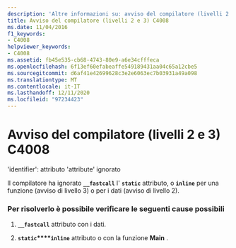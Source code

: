 ```yaml
---
description: 'Altre informazioni su: avviso del compilatore (livelli 2 e 3) C4008'
title: Avviso del compilatore (livelli 2 e 3) C4008
ms.date: 11/04/2016
f1_keywords:
- C4008
helpviewer_keywords:
- C4008
ms.assetid: fb45e535-cb68-4743-80e9-a6e34cfffeca
ms.openlocfilehash: 6f13ef60efabeaffe549189431aa04c65a12cbe5
ms.sourcegitcommit: d6af41e42699628c3e2e6063ec7b03931a49a098
ms.translationtype: MT
ms.contentlocale: it-IT
ms.lasthandoff: 12/11/2020
ms.locfileid: "97234423"
---
```

# <a name="compiler-warning-levels-2-and-3-c4008"></a>Avviso del compilatore (livelli 2 e 3) C4008

'identifier': attributo 'attribute' ignorato

Il compilatore ha ignorato **`__fastcall`** l' **`static`** attributo, o **`inline`** per una funzione (avviso di livello 3) o per i dati (avviso di livello 2).

### <a name="to-fix-by-checking-the-following-possible-causes"></a>Per risolverlo è possibile verificare le seguenti cause possibili

1. **`__fastcall`** attributo con i dati.

1. **`static`****`inline`** attributo o con la funzione **Main** .
